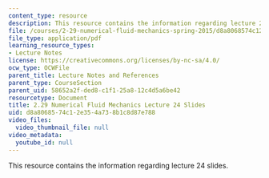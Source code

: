 ```yaml
---
content_type: resource
description: This resource contains the information regarding lecture 24 slides.
file: /courses/2-29-numerical-fluid-mechanics-spring-2015/d8a8068574c12e354a738b1c8d87e788_MIT2_29S15_Lecture24.pdf
file_type: application/pdf
learning_resource_types:
- Lecture Notes
license: https://creativecommons.org/licenses/by-nc-sa/4.0/
ocw_type: OCWFile
parent_title: Lecture Notes and References
parent_type: CourseSection
parent_uid: 58652a2f-ded8-c1f1-25a8-12c4d5a6be42
resourcetype: Document
title: 2.29 Numerical Fluid Mechanics Lecture 24 Slides
uid: d8a80685-74c1-2e35-4a73-8b1c8d87e788
video_files:
  video_thumbnail_file: null
video_metadata:
  youtube_id: null
---
```

This resource contains the information regarding lecture 24 slides.